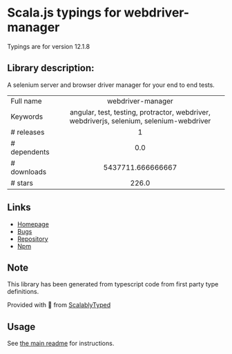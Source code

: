 
# Scala.js typings for webdriver-manager

Typings are for version 12.1.8

## Library description:
A selenium server and browser driver manager for your end to end tests.

|                    |                 |
| ------------------ | :-------------: |
| Full name          | webdriver-manager |
| Keywords           | angular, test, testing, protractor, webdriver, webdriverjs, selenium, selenium-webdriver |
| # releases         | 1 |
| # dependents       | 0.0 |
| # downloads        | 5437711.666666667 |
| # stars            | 226.0 |

## Links
- [Homepage](https://github.com/angular/webdriver-manager#readme)
- [Bugs](https://github.com/angular/webdriver-manager/issues)
- [Repository](https://github.com/angular/webdriver-manager)
- [Npm](https://www.npmjs.com/package/webdriver-manager)
    


## Note
This library has been generated from typescript code from first party type definitions.

Provided with :purple_heart: from [ScalablyTyped](https://github.com/oyvindberg/ScalablyTyped)

## Usage
See [the main readme](../../readme.md) for instructions.


